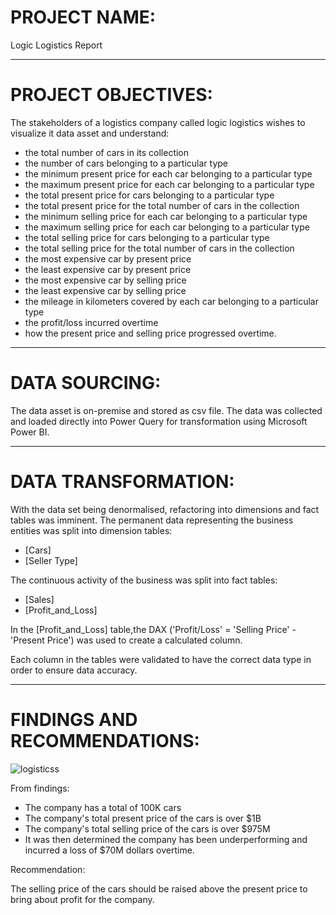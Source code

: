 # PROJECT NAME:

Logic Logistics Report

---

# PROJECT OBJECTIVES:

The stakeholders of a logistics company called logic logistics wishes to visualize it data asset and understand:

- the total number of cars in its collection
- the number of cars belonging to a particular type
- the minimum present price for each car belonging to a particular type
- the maximum present price for each car belonging to a particular type
- the total present price for cars belonging to a particular type
- the total present price for the total number of cars in the collection
- the minimum selling price for each car belonging to a particular type
- the maximum selling price for each car belonging to a particular type
- the total selling price for cars belonging to a particular type
- the total selling price for the total number of cars in the collection
- the most expensive car by present price
- the least expensive car by present price
- the most expensive car by selling price
- the least expensive car by selling price
- the mileage in kilometers covered by each car belonging to a particular type
- the profit/loss incurred overtime
- how the present price and selling price progressed overtime.

---

# DATA SOURCING:

The data asset is on-premise and stored as csv file.
The data was collected and loaded directly into Power Query for transformation using Microsoft Power BI.

---

# DATA TRANSFORMATION:

With the data set being denormalised, refactoring into dimensions and fact tables was imminent.
The permanent data representing the business entities was split into dimension tables:
- [Cars]
- [Seller Type]

The continuous activity of the business was split into fact tables:
- [Sales]
- [Profit_and_Loss]

In the [Profit_and_Loss] table,the DAX ('Profit/Loss' = 'Selling Price' - 'Present Price') was used to create a calculated column.

Each column in the tables were validated to have the correct data type in order to ensure data accuracy.

---

# FINDINGS AND RECOMMENDATIONS:


![logisticss](https://user-images.githubusercontent.com/106287208/177889879-0e8a79a5-d0cd-4463-b79f-d1c3c770f111.jpg)


From findings:

- The company has a total of 100K cars
- The company's total present price of the cars is over $1B
- The company's total selling price of the cars is over $975M
- It was then determined the company has been underperforming and incurred a loss of $70M dollars overtime.

Recommendation:

The selling price of the cars should be raised above the present price to bring about profit for the company.

